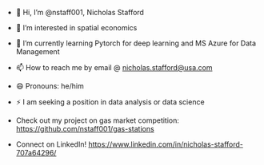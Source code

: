 - 👋 Hi, I’m @nstaff001, Nicholas Stafford
- 👀 I’m interested in spatial economics
- 🌱 I’m currently learning Pytorch for deep learning and MS Azure for Data Management
- 📫 How to reach me by email @ nicholas.stafford@usa.com
- 😄 Pronouns: he/him
- ⚡ I am seeking a position in data analysis or data science

- Check out my project on gas market competition: https://github.com/nstaff001/gas-stations

- Connect on LinkedIn! https://www.linkedin.com/in/nicholas-stafford-707a64296/
